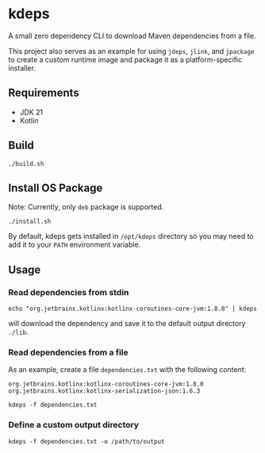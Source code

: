 # kdeps

A small zero dependency CLI to download Maven dependencies from a file.

This project also serves as an example for using `jdeps`, `jlink`, and `jpackage` to create a custom runtime image and
package it as a platform-specific installer.

## Requirements

- JDK 21
- Kotlin

## Build

```shell
./build.sh
```

## Install OS Package

Note: Currently, only `deb` package is supported.

```shell
./install.sh
```

By default, kdeps gets installed in `/opt/kdeps` directory so you may need to add it to your `PATH` environment
variable.


## Usage

### Read dependencies from stdin

```shell
echo "org.jetbrains.kotlinx:kotlinx-coroutines-core-jvm:1.8.0" | kdeps
```
will download the dependency and save it to the default output directory `./lib`.

### Read dependencies from a file

As an example, create a file `dependencies.txt` with the following content:

```text
org.jetbrains.kotlinx:kotlinx-coroutines-core-jvm:1.8.0
org.jetbrains.kotlinx:kotlinx-serialization-json:1.6.3
```

```shell
kdeps -f dependencies.txt
```

### Define a custom output directory

```shell
kdeps -f dependencies.txt -o /path/to/output
```
